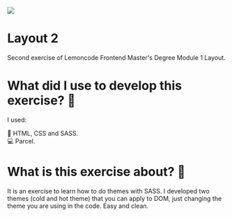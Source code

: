 ![](../resources/layout2.jpg)

# Layout 2
Second exercise of Lemoncode Frontend Master's Degree Module 1 Layout.

# What did I use to develop this exercise? :thinking:

I used:

:art: HTML, CSS and SASS. <br>
:computer: Parcel.

# What is this exercise about? :thinking:

It is an exercise to learn how to do themes with SASS. I developed two themes (cold and hot theme) that you can apply to DOM, just changing the theme you are using in the code. 
Easy and clean.
